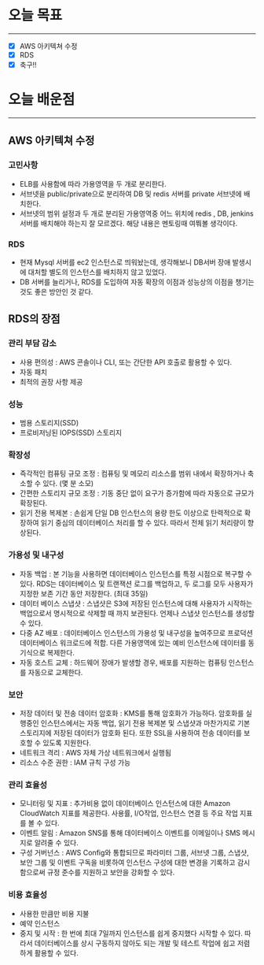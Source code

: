 # 오늘 목표

---

- [x]  AWS 아키텍쳐 수정
- [x]  RDS
- [x]  축구!!

# 오늘 배운점

---

## AWS 아키텍쳐 수정

### 고민사항

- ELB를 사용함에 따라 가용영역을 두 개로 분리한다.
- 서브넷을 public/private으로 분리하여 DB 및 redis 서버를 private 서브넷에 배치한다.
- 서브넷의 범위 설정과 두 개로 분리된 가용영역중 어느 위치에 redis , DB, jenkins 서버를 배치해야 하는지 잘 모르겠다. 해당 내용은 멘토링때 여쭤볼 생각이다.

### RDS

- 현재 Mysql 서버를 ec2 인스턴스로 띄워놨는데, 생각해보니 DB서버 장애 발생시에 대처할 별도의 인스턴스를 배치하지 않고 있었다.
- DB 서버를 늘리거나, RDS를 도입하여 자동 확장의 이점과 성능상의 이점을 챙기는 것도 좋은 방안인 것 같다.

## RDS의 장점

### 관리 부담 감소

- 사용 편의성 : AWS 콘솔이나 CLI, 또는 간단한 API 호출로 활용할 수 있다.
- 자동 패치
- 최적의 권장 사항 제공

### 성능

- 범용 스토리지(SSD)
- 프로비저닝된 IOPS(SSD) 스토리지

### 확장성

- 즉각적인 컴퓨팅 규모 조정 : 컴퓨팅 및 메모리 리소스를 범위 내에서 확장하거나 축소할 수 있다. (몇 분 소모)
- 간편한 스토리지 규모 조정 : 기동 중단 없이 요구가 증가함에 따라 자동으로 규모가 확장된다.
- 읽기 전용 복제본 : 손쉽게 단일 DB 인스턴스의 용량 한도 이상으로 탄력적으로 확장하여 읽기 중심의 데이터베이스 처리를 할 수 있다. 따라서 전체 읽기 처리량이 향상된다.

### 가용성 및 내구성

- 자동 백업 : 본 기능을 사용하면 데이터베이스 인스턴스를 특정 시점으로 복구할 수 있다. RDS는 데이터베이스 및 트랜잭션 로그를 백업하고, 두 로그를 모두 사용자가 지정한 보존 기간 동안 저장한다. (최대 35일)
- 데이터 베이스 스냅샷 : 스냅샷은 S3에 저장된 인스턴스에 대해 사용자가 시작하는 백업으로서 명시적으로 삭제할 때 까지 보관된다. 언제나 스냅샷 인스턴스를 생성할 수 있다.
- 다중 AZ 배포 : 데이터베이스 인스턴스의 가용성 및 내구성을 높여주므로 프로덕션 데이터베이스 워크로드에 적합. 다른 가용영역에 있는 예비 인스턴스에 데이터를 동기식으로 복제한다.
- 자동 호스트 교체 : 하드웨어 장애가 발생할 경우, 배포를 지원하는 컴퓨팅 인스턴스를 자동으로 교체한다.

### 보안

- 저장 데이터 및 전송 데이터 암호화 : KMS를 통해 암호화가 가능하다. 암호화를 실행중인 인스턴스에서는 자동 백업, 읽기 전용 복제본 및 스냅샷과 마찬가지로 기본 스토리지에 저장된 데이터가 암호화 된다.
또한 SSL을 사용하여 전송 데이터를 보호할 수 있도록 지원한다.
- 네트워크 격리 : AWS 자체 가상 네트워크에서 실행됨
- 리소스 수준 권한 : IAM 규칙 구성 가능

### 관리 효율성

- 모니터링 및 지표 : 추가비용 없이 데이터베이스 인스턴스에 대한 Amazon CloudWatch 지표를 제공한다. 사용률, I/O작업, 인스턴스 연결 등 주요 작업 지표를 볼 수 있다.
- 이벤트 알림 : Amazon SNS를 통해 데이터베이스 이벤트를 이메일이나 SMS 메시지로 알려줄 수 있다.
- 구성 거버넌스 : AWS Config와 통합되므로 파라미터 그룹, 서브넷 그룹, 스냅샷, 보안 그룹 및 이벤트 구독을 비롯하여 인스턴스 구성에 대한 변경을 기록하고 감시함으로써 규정 준수를 지원하고 보안을 강화할 수 있다.

### 비용 효율성

- 사용한 만큼만 비용 지불
- 예약 인스턴스
- 중지 및 시작 : 한 번에 최대 7일까지 인스턴스를 쉽게 중지했다 시작할 수 있다. 따라서 데이터베이스를 상시 구동하지 않아도 되는 개발 및 테스트 작업에 쉽고 저렴하게 활용할 수 있다.
